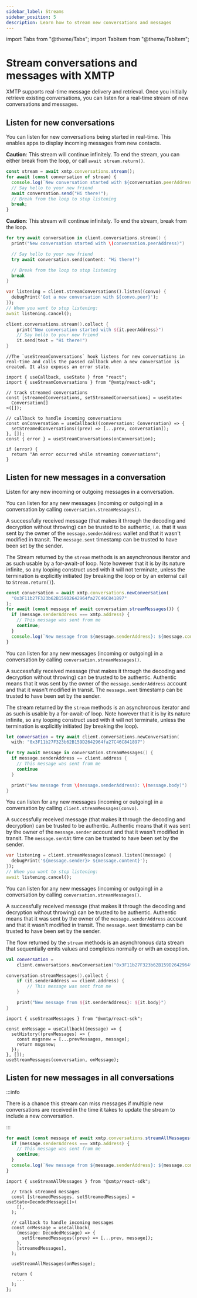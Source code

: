 ```yaml
---
sidebar_label: Streams
sidebar_position: 5
description: Learn how to stream new conversations and messages
---
```


import Tabs from "@theme/Tabs";
import TabItem from "@theme/TabItem";

# Stream conversations and messages with XMTP

XMTP supports real-time message delivery and retrieval. Once you initially retrieve existing conversations, you can listen for a real-time stream of new conversations and messages.

## Listen for new conversations

You can listen for new conversations being started in real-time. This enables apps to display incoming messages from new contacts.

<Tabs groupId="sdk-langs">
<TabItem value="js" label="JavaScript" default>

**Caution**: This stream will continue infinitely. To end the stream, you can either break from the loop, or call `await stream.return()`.

```ts
const stream = await xmtp.conversations.stream();
for await (const conversation of stream) {
  console.log(`New conversation started with ${conversation.peerAddress}`);
  // Say hello to your new friend
  await conversation.send("Hi there!");
  // Break from the loop to stop listening
  break;
}
```

</TabItem>
<TabItem value="swift" label="Swift" default>

**Caution**: This stream will continue infinitely. To end the stream, break from the loop.

```swift
for try await conversation in client.conversations.stream() {
  print("New conversation started with \(conversation.peerAddress)")

  // Say hello to your new friend
  try await conversation.send(content: "Hi there!")

  // Break from the loop to stop listening
  break
}
```

</TabItem>
<TabItem value="dart" label="Dart" default>

```dart
var listening = client.streamConversations().listen((convo) {
  debugPrint('Got a new conversation with ${convo.peer}');
});
// When you want to stop listening:
await listening.cancel();
```

</TabItem>
<TabItem value="kotlin" label="Kotlin - beta" default>

```kotlin
client.conversations.stream().collect {
    print("New conversation started with ${it.peerAddress}")
    // Say hello to your new friend
    it.send(text = "Hi there!")
}
```

</TabItem>
<TabItem value="react" label="React - beta" default>

```tsx
//The `useStreamConversations` hook listens for new conversations in real-time and calls the passed callback when a new conversation is created. It also exposes an error state.

import { useCallback, useState } from "react";
import { useStreamConversations } from "@xmtp/react-sdk";

// track streamed conversations
const [streamedConversations, setStreamedConversations] = useState<
  Conversation[]
>([]);

// callback to handle incoming conversations
const onConversation = useCallback((conversation: Conversation) => {
  setStreamedConversations((prev) => [...prev, conversation]);
}, []);
const { error } = useStreamConversations(onConversation);

if (error) {
  return "An error occurred while streaming conversations";
}
```

</TabItem>
</Tabs>

## Listen for new messages in a conversation

Listen for any new incoming or outgoing messages in a conversation.

<Tabs groupId="sdk-langs">
<TabItem value="js" label="JavaScript" default>

You can listen for any new messages (incoming or outgoing) in a conversation by calling `conversation.streamMessages()`.

A successfully received message (that makes it through the decoding and decryption without throwing) can be trusted to be authentic, i.e. that it was sent by the owner of the `message.senderAddress` wallet and that it wasn't modified in transit. The `message.sent` timestamp can be trusted to have been set by the sender.

The Stream returned by the `stream` methods is an asynchronous iterator and as such usable by a for-await-of loop. Note however that it is by its nature infinite, so any looping construct used with it will not terminate, unless the termination is explicitly initiated (by breaking the loop or by an external call to `Stream.return()`).

```ts
const conversation = await xmtp.conversations.newConversation(
  "0x3F11b27F323b62B159D2642964fa27C46C841897"
);
for await (const message of await conversation.streamMessages()) {
  if (message.senderAddress === xmtp.address) {
    // This message was sent from me
    continue;
  }
  console.log(`New message from ${message.senderAddress}: ${message.content}`);
}
```

</TabItem>
<TabItem value="swift" label="Swift" default>

You can listen for any new messages (incoming or outgoing) in a conversation by calling `conversation.streamMessages()`.

A successfully received message (that makes it through the decoding and decryption without throwing) can be trusted to be authentic. Authentic means that it was sent by the owner of the `message.senderAddress` account and that it wasn't modified in transit. The `message.sent` timestamp can be trusted to have been set by the sender.

The stream returned by the `stream` methods is an asynchronous iterator and as such is usable by a for-await-of loop. Note however that it is by its nature infinite, so any looping construct used with it will not terminate, unless the termination is explicitly initiated (by breaking the loop).

```swift
let conversation = try await client.conversations.newConversation(
  with: "0x3F11b27F323b62B159D2642964fa27C46C841897")

for try await message in conversation.streamMessages() {
  if message.senderAddress == client.address {
    // This message was sent from me
    continue
  }

  print("New message from \(message.senderAddress): \(message.body)")
}
```

</TabItem>
<TabItem value="dart" label="Dart" default>

You can listen for any new messages (incoming or outgoing) in a conversation by calling
`client.streamMessages(convo)`.

A successfully received message (that makes it through the decoding and decryption) can be trusted
to be authentic. Authentic means that it was sent by the owner of the `message.sender` account and
that it wasn't modified in transit. The `message.sentAt` time can be trusted to have been set by
the sender.

```dart
var listening = client.streamMessages(convo).listen((message) {
  debugPrint('${message.sender}> ${message.content}');
});
// When you want to stop listening:
await listening.cancel();
```

</TabItem>
<TabItem value="kotlin" label="Kotlin - beta" default>

You can listen for any new messages (incoming or outgoing) in a conversation by calling `conversation.streamMessages()`.

A successfully received message (that makes it through the decoding and decryption without throwing) can be trusted to be authentic. Authentic means that it was sent by the owner of the `message.senderAddress` account and that it wasn't modified in transit. The `message.sent` timestamp can be trusted to have been set by the sender.

The flow returned by the `stream` methods is an asynchronous data stream that sequentially emits values and completes normally or with an exception.

```kotlin
val conversation =
    client.conversations.newConversation("0x3F11b27F323b62B159D2642964fa27C46C841897")

conversation.streamMessages().collect {
    if (it.senderAddress == client.address) {
        // This message was sent from me
    }

    print("New message from ${it.senderAddress}: ${it.body}")
}
```

</TabItem>
<TabItem value="react" label="React - beta" default>

```tsx
import { useStreamMessages } from "@xmtp/react-sdk";

const onMessage = useCallback((message) => {
  setHistory((prevMessages) => {
    const msgsnew = [...prevMessages, message];
    return msgsnew;
  });
}, []);
useStreamMessages(conversation, onMessage);
```

</TabItem>
</Tabs>

## Listen for new messages in all conversations

:::info

There is a chance this stream can miss messages if multiple new conversations are received in the time it takes to update the stream to include a new conversation.

:::

<Tabs>
<TabItem value="js" label="JavaScript" default>

```jsx
for await (const message of await xmtp.conversations.streamAllMessages()) {
  if (message.senderAddress === xmtp.address) {
    // This message was sent from me
    continue;
  }
  console.log(`New message from ${message.senderAddress}: ${message.content}`);
}
```

</TabItem>
<TabItem value="react" label="React - beta" default>

```tsx
import { useStreamAllMessages } from "@xmtp/react-sdk";

  // track streamed messages
  const [streamedMessages, setStreamedMessages] = useState<DecodedMessage[]>(
    [],
  );

  // callback to handle incoming messages
  const onMessage = useCallback(
    (message: DecodedMessage) => {
      setStreamedMessages((prev) => [...prev, message]);
    },
    [streamedMessages],
  );

  useStreamAllMessages(onMessage);

  return (
    ...
  );
};
```

</TabItem>
</Tabs>
